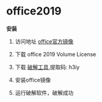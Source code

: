 # office2019

**安装**

1. 访问地址 [office官方镜像](https://macadmins.software/)

2. 下载 office 2019 Volume License

3. 下载 [破解工具](https://pan.baidu.com/s/1367H1fN6W1D-62YIp5giTA?errmsg=Auth+Login+Sucess&errno=0&ssnerror=0&),提取码: h3iy

4. 安装office镜像

5. 运行破解软件，破解成功